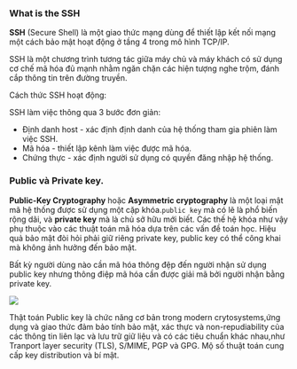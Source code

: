 ### What is the SSH

**SSH** (Secure Shell) là một giao thức mạng dùng để thiết lập kết nối mạng một cách bảo mật hoạt động ở tầng 4 trong mô hình TCP/IP.

SSH là một chương trình tương tác giữa máy chủ và máy khách có sử dụng cơ chế mã hóa đủ mạnh nhằm ngăn chặn các hiện tượng nghe trộm, đánh cắp thông tin trên đường truyền.

Cách thức SSH hoạt động:

SSH làm việc thông qua 3 bước đơn giản:
- Định danh host - xác định định danh của hệ thống tham gia phiên làm việc SSH.
- Mã hóa - thiết lập kênh làm việc được mã hóa.
- Chứng thực - xác định người sử dụng có quyền đăng nhập hệ thống.

### Public và Private key.

**Public-Key Cryptography** hoặc **Asymmetric cryptography** là một loại mật mã hệ thống được sử dụng một cặp khóa.`public key` mà có lẽ là phổ biến rộng dãi, và **private key** mà là chủ sở hữu mới biết. Các thế hệ khóa như vậy phụ thuộc vào các thuật toán mã hóa dựa trên các vấn đề toán học. Hiệu quả bảo mật đòi hỏi phải giữ riêng private key, public key có thể công khai mà không ảnh hưởng đến bảo mật.

Bất kỳ người dùng nào cần mã hóa thông đệp đến người nhận sử dụng public key nhưng thông điệp mã hóa cần được giải mã bởi người nhận bằng private key.

<img src="https://i.imgur.com/znybXt3.jpg">

Thật toán Public key là chức năng cơ bản trong modern crytosystems,ứng dụng và giao thức đảm bảo tính bảo mật, xác thực và non-repudiability của các thông tin liên lạc và lưu trữ giữ liệu và có các tiêu chuẩn khác nhau,như Tranport layer security (TLS), S/MIME, PGP và GPG. Mộ số thuật toán cung cấp key distribution và bí mật.
